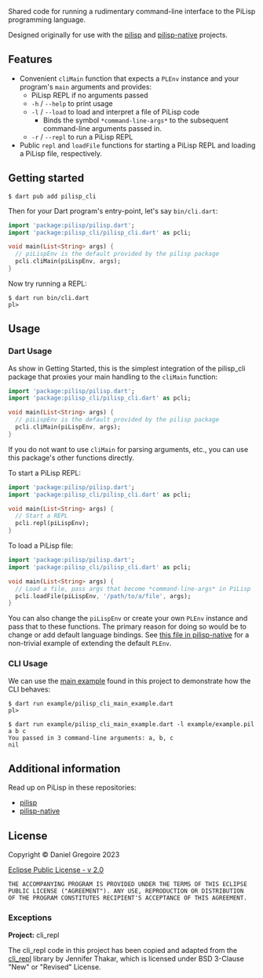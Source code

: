 Shared code for running a rudimentary command-line interface to the PiLisp programming language.

Designed originally for use with the [pilisp] and [pilisp-native] projects.

## Features

* Convenient `cliMain` function that expects a `PLEnv` instance and your program's `main` arguments and provides:
   * PiLisp REPL if no arguments passed
   * `-h` / `--help` to print usage
   * `-l` / `--load` to load and interpret a file of PiLisp code
      * Binds the symbol `*command-line-args*` to the subsequent command-line arguments passed in.
   * `-r` / `--repl` to run a PiLisp REPL
* Public `repl` and `loadFile` functions for starting a PiLisp REPL and loading a PiLisp file, respectively.

## Getting started

```shell
$ dart pub add pilisp_cli
```

Then for your Dart program's entry-point, let's say `bin/cli.dart`:

```dart
import 'package:pilisp/pilisp.dart';
import 'package:pilisp_cli/pilisp_cli.dart' as pcli;

void main(List<String> args) {
  // piLispEnv is the default provided by the pilisp package
  pcli.cliMain(piLispEnv, args);
}
```

Now try running a REPL:

```shell
$ dart run bin/cli.dart
pl>
```

## Usage

### Dart Usage

As show in Getting Started, this is the simplest integration of the pilisp_cli package that
proxies your main handling to the `cliMain` function:

```dart
import 'package:pilisp/pilisp.dart';
import 'package:pilisp_cli/pilisp_cli.dart' as pcli;

void main(List<String> args) {
  // piLispEnv is the default provided by the pilisp package
  pcli.cliMain(piLispEnv, args);
}
```

If you do not want to use `cliMain` for parsing arguments, etc., you can use this package's
other functions directly.

To start a PiLisp REPL:

```dart
import 'package:pilisp/pilisp.dart';
import 'package:pilisp_cli/pilisp_cli.dart' as pcli;

void main(List<String> args) {
  // Start a REPL
  pcli.repl(piLispEnv);
}
```

To load a PiLisp file:

```dart
import 'package:pilisp/pilisp.dart';
import 'package:pilisp_cli/pilisp_cli.dart' as pcli;

void main(List<String> args) {
  // Load a file, pass args that become *command-line-args* in PiLisp
  pcli.loadFile(piLispEnv, '/path/to/a/file', args);
}
```

You can also change the `piLispEnv` or create your own `PLEnv` instance and pass that to these functions. The primary reason for doing so would be to change or add default language bindings. See [this file in pilisp-native][pilisp-native-env] for a non-trivial example of extending the default `PLEnv`.

### CLI Usage

We can use the [main example] found in this project to demonstrate how the CLI behaves:

```shell
$ dart run example/pilisp_cli_main_example.dart
pl>
```

```shell
$ dart run example/pilisp_cli_main_example.dart -l example/example.pil a b c
You passed in 3 command-line arguments: a, b, c
nil
```

## Additional information

Read up on PiLisp in these repositories:

* [pilisp]
* [pilisp-native]

## License

Copyright © Daniel Gregoire 2023

[Eclipse Public License - v 2.0](https://www.eclipse.org/org/documents/epl-2.0/EPL-2.0.txt)

    THE ACCOMPANYING PROGRAM IS PROVIDED UNDER THE TERMS OF THIS ECLIPSE
    PUBLIC LICENSE ("AGREEMENT"). ANY USE, REPRODUCTION OR DISTRIBUTION
    OF THE PROGRAM CONSTITUTES RECIPIENT'S ACCEPTANCE OF THIS AGREEMENT.

### Exceptions

**Project:** cli\_repl

The cli\_repl code in this project has been copied and adapted from the [cli_repl](https://github.com/jathak/cli_repl) library by Jennifer Thakar, which is licensed under BSD 3-Clause "New" or "Revised" License.

<!-- Links -->
[main example]: https://github.com/pilisp/pilisp-cli/blob/main/example/pilisp_cli_main_example.dart
[pilisp]: https://github.com/pilisp/pilisp
[pilisp-native]: https://github.com/pilisp/pilisp-native
[pilisp-native-env]: https://github.com/pilisp/pilisp-native/blob/main/lib/src/pilisp_native_public.dart
